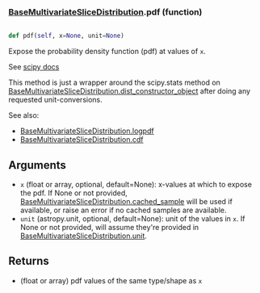 ### [BaseMultivariateSliceDistribution](BaseMultivariateSliceDistribution.md).pdf (function)


```py

def pdf(self, x=None, unit=None)

```



Expose the probability density function (pdf) at values of `x`.

See [scipy docs](https://docs.scipy.org/doc/scipy/reference/generated/scipy.stats.rv_continuous.pdf.html)

This method is just a wrapper around the scipy.stats method on
[BaseMultivariateSliceDistribution.dist_constructor_object](BaseMultivariateSliceDistribution.dist_constructor_object.md) after doing any requested unit-conversions.

See also:

* [BaseMultivariateSliceDistribution.logpdf](BaseMultivariateSliceDistribution.logpdf.md)
* [BaseMultivariateSliceDistribution.cdf](BaseMultivariateSliceDistribution.cdf.md)

Arguments
----------
* `x` (float or array, optional, default=None): x-values at which to
    expose the pdf.  If None or not provided, [BaseMultivariateSliceDistribution.cached_sample](BaseMultivariateSliceDistribution.cached_sample.md)
    will be used if available, or raise an error if no cached samples
    are available.
* `unit` (astropy.unit, optional, default=None): unit of the values
    in `x`.  If None or not provided, will assume they're provided in
    [BaseMultivariateSliceDistribution.unit](BaseMultivariateSliceDistribution.unit.md).

Returns
---------
* (float or array) pdf values of the same type/shape as `x`

